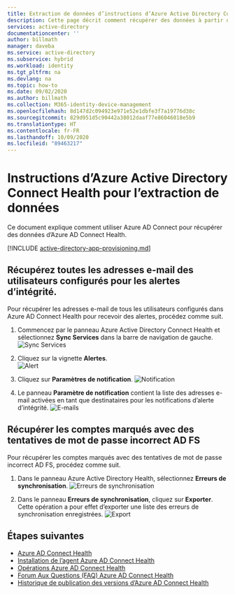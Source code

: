 ```yaml
---
title: Extraction de données d’instructions d’Azure Active Directory Connect Health | Microsoft Docs
description: Cette page décrit comment récupérer des données à partir d’Azure Active Directory Connect Health.
services: active-directory
documentationcenter: ''
author: billmath
manager: daveba
ms.service: active-directory
ms.subservice: hybrid
ms.workload: identity
ms.tgt_pltfrm: na
ms.devlang: na
ms.topic: how-to
ms.date: 09/02/2020
ms.author: billmath
ms.collection: M365-identity-device-management
ms.openlocfilehash: 8d147d2c094923e971e52e1dbfe3f7a19776d38c
ms.sourcegitcommit: 829d951d5c90442a38012daaf77e86046018e5b9
ms.translationtype: HT
ms.contentlocale: fr-FR
ms.lasthandoff: 10/09/2020
ms.locfileid: "89463217"
---
```

# <a name="azure-ad-connect-health-instructions-for-data-retrieval"></a>Instructions d’Azure Active Directory Connect Health pour l’extraction de données

Ce document explique comment utiliser Azure AD Connect pour récupérer des données d’Azure AD Connect Health.

[!INCLUDE [active-directory-app-provisioning.md](../../../includes/gdpr-intro-sentence.md)]

## <a name="retrieve-all-email-addresses-for-users-configured-for-health-alerts"></a>Récupérez toutes les adresses e-mail des utilisateurs configurés pour les alertes d’intégrité.

Pour récupérer les adresses e-mail de tous les utilisateurs configurés dans Azure AD Connect Health pour recevoir des alertes, procédez comme suit.

1.  Commencez par le panneau Azure Active Directory Connect Health et sélectionnez **Sync Services** dans la barre de navigation de gauche.
 ![Sync Services](./media/how-to-connect-health-data-retrieval/retrieve1.png)

2.  Cliquez sur la vignette **Alertes**.</br>
 ![Alert](./media/how-to-connect-health-data-retrieval/retrieve3.png)

3.  Cliquez sur **Paramètres de notification**.
 ![Notification](./media/how-to-connect-health-data-retrieval/retrieve4.png)

4.  Le panneau **Paramètre de notification** contient la liste des adresses e-mail activées en tant que destinataires pour les notifications d’alerte d’intégrité.
 ![E-mails](./media/how-to-connect-health-data-retrieval/retrieve5a.png)
 
## <a name="retrieve-accounts-that-were-flagged-with-ad-fs-bad-password-attempts"></a>Récupérer les comptes marqués avec des tentatives de mot de passe incorrect AD FS

Pour récupérer les comptes marqués avec des tentatives de mot de passe incorrect AD FS, procédez comme suit.

1.  Dans le panneau Azure Active Directory Health, sélectionnez **Erreurs de synchronisation**.
 ![Erreurs de synchronisation](./media/how-to-connect-health-data-retrieval/retrieve6.png)

2.  Dans le panneau **Erreurs de synchronisation**, cliquez sur **Exporter**. Cette opération a pour effet d’exporter une liste des erreurs de synchronisation enregistrées.
 ![Export](./media/how-to-connect-health-data-retrieval/retrieve7.png)

## <a name="next-steps"></a>Étapes suivantes
* [Azure AD Connect Health](./whatis-azure-ad-connect.md)
* [Installation de l’agent Azure AD Connect Health](how-to-connect-health-agent-install.md)
* [Opérations Azure AD Connect Health](how-to-connect-health-operations.md)
* [Forum Aux Questions (FAQ) Azure AD Connect Health](reference-connect-health-faq.md)
* [Historique de publication des versions d’Azure AD Connect Health](reference-connect-health-version-history.md)